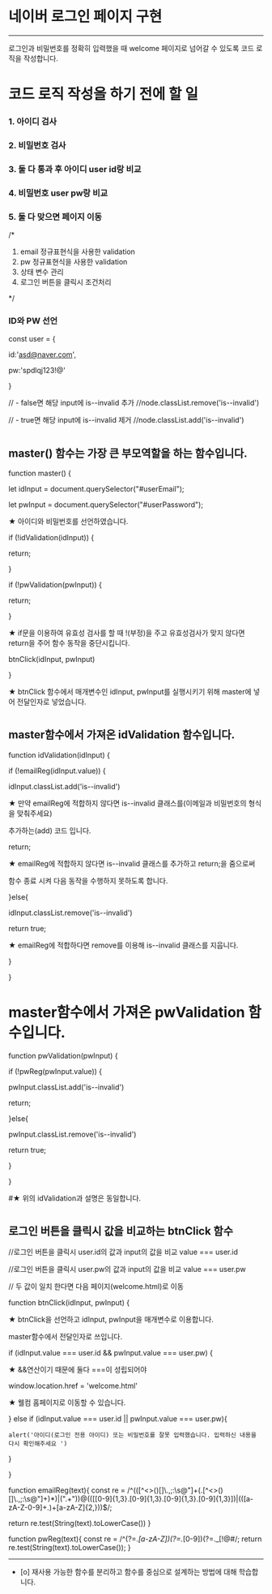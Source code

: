 # 네이버 로그인 페이지 구현

---

로그인과 비밀번호를 정확히 입력했을 때 welcome 페이지로 넘어갈 수 있도록 코드 로직을 작성합니다.

# 코드 로직 작성을 하기 전에 할 일

### 1. 아이디 검사

### 2. 비밀번호 검사

### 3. 둘 다 통과 후 아이디 user id랑 비교

### 4. 비밀번호 user pw랑 비교

### 5. 둘 다 맞으면 페이지 이동

/\*

1. email 정규표현식을 사용한 validation
2. pw 정규표현식을 사용한 validation
3. 상태 변수 관리
4. 로그인 버튼을 클릭시 조건처리

\*/

### ID와 PW 선언

const user = {

id:'asd@naver.com',

pw:'spdlqj123!@'

}

// - false면 해당 input에 is--invalid 추가
//node.classList.remove('is--invalid')

// - true면 해당 input에 is--invalid 제거
//node.classList.add('is--invalid')

#

## master() 함수는 가장 큰 부모역할을 하는 함수입니다.

function master() {

let idInput = document.querySelector("#userEmail");

let pwInput = document.querySelector("#userPassword");

★ 아이디와 비밀번호를 선언하였습니다.

if (!idValidation(idInput)) {

return;

}

if (!pwValidation(pwInput)) {

return;

}

★ if문을 이용하여 유효성 검사를 할 때 !(부정)을 주고 유효성검사가 맞지 않다면 return을 주어 함수 동작을 중단시킵니다.

btnClick(idInput, pwInput)

}

★ btnClick 함수에서 매개변수인 idInput, pwInput를 실행시키기 위해 master에 넣어 전달인자로 넣었습니다.

#

## master함수에서 가져온 idValidation 함수입니다.

function idValidation(idInput) {

if (!emailReg(idInput.value)) {

idInput.classList.add('is--invalid')

★ 만약 emailReg에 적합하지 않다면 is--invalid 클래스를(이메일과 비밀번호의 형식을 맞춰주세요)

추가하는(add) 코드 입니다.

return;

★ emailReg에 적합하지 않다면 is--invalid 클래스를 추가하고 return;을 줌으로써

함수 종료 시켜 다음 동작을 수행하지 못하도록 합니다.

}else{

idInput.classList.remove('is--invalid')

return true;

★ emailReg에 적합하다면 remove를 이용해 is--invalid 클래스를 지웁니다.

}

}

#

# master함수에서 가져온 pwValidation 함수입니다.

function pwValidation(pwInput) {

if (!pwReg(pwInput.value)) {

pwInput.classList.add('is--invalid')

return;

}else{

pwInput.classList.remove('is--invalid')

return true;

}

}

#★ 위의 idValidation과 설명은 동일합니다.

#

## 로그인 버튼을 클릭시 값을 비교하는 btnClick 함수

//로그인 버튼을 클릭시 user.id의 값과 input의 값을 비교
value === user.id

//로그인 버튼을 클릭시 user.pw의 값과 input의 값을 비교
value === user.pw

// 두 값이 일치 한다면 다음 페이지(welcome.html)로 이동

function btnClick(idInput, pwInput) {

★ btnClick을 선언하고 idInput, pwInput을 매개변수로 이용합니다.

master함수에서 전달인자로 쓰입니다.

if (idInput.value === user.id && pwInput.value === user.pw) {

★ &&연산이기 때문에 둘다 ===이 성립되어야

window.location.href = 'welcome.html'

★ 웰컴 홈페이지로 이동할 수 있습니다.

} else if (idInput.value === user.id || pwInput.value === user.pw){

    alert('아이디(로그인 전용 아이디) 또는 비밀번호를 잘못 입력했습니다. 입력하신 내용을 다시 확인해주세요 ')

}

}

function emailReg(text){
const re = /^(([^<>()\[\]\\.,;:\s@"]+(\.[^<>()\[\]\\.,;:\s@"]+)\*)|(".+"))@((\[[0-9]{1,3}\.[0-9]{1,3}\.[0-9]{1,3}\.[0-9]{1,3}\])|(([a-zA-Z\-0-9]+\.)+[a-zA-Z]{2,}))$/;

return re.test(String(text).toLowerCase())
}

function pwReg(text){
const re = /^(?=._[a-zA-Z])(?=._[0-9])(?=._[!@#$%^_+=-]).{6,16}$/;
return re.test(String(text).toLowerCase());
}

---

- [o] 재사용 가능한 함수를 분리하고 함수를 중심으로 설계하는 방법에 대해 학습합니다.
